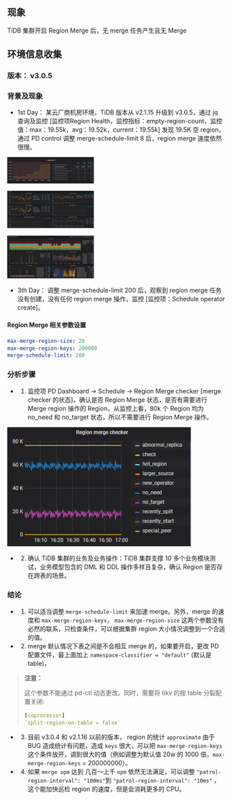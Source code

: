 ## 现象

TiDB 集群开启 Region Merge 后，无 merge 任务产生且无 Merge

## 环境信息收集

### 版本： v3.0.5

### 背景及现象

- 1st Day： 某云厂商机房环境，TiDB 版本从 v2.1.15 升级到 v3.0.5，通过 jq 查询及监控 [监控项Region Health，监控指标：empty-region-count，监控值：max：19.55k，avg：19.52k，current：19.55k] 发现 19.5K 空 region，通过 PD control 调整 merge-schedule-limit 8 后，region merge 速度依然很慢。

![PD-Region Health](./resources/case896-1.png)

![PD-Operator](./resources/case896-2.png)

![PD-Scheduler](./resources/case896-3.png)

- 3th Day： 调整 merge-schedule-limit 200 后，观察到 region merge 任务没有创建，没有任何 region merge 操作，监控 [监控项：Schedule operator create]。

#### Region Merge 相关参数设置

```yaml
max-merge-region-size: 20
max-merge-region-keys: 200000
merge-schedule-limit: 200
```

### 分析步骤

- 1. 监控项 PD Dashboard -> Schedule -> Region Merge checker [merge checker 的状态]，确认是否 Region Merge 状态，是否有需要进行 Merge region 操作的 Region，从监控上看，80k 个 Region 均为 no_need 和 no_target 状态，所以不需要进行 Region Merge 操作。

![Region Merge checker](./resources/case896-4.png)

- 2. 确认 TiDB 集群的业务及业务操作：TiDB 集群支撑 10 多个业务模块测试，业务模型包含的 DML 和 DDL 操作多样且复杂，确认 Region 是否存在跨表的场景。
  
### 结论

- 1. 可以适当调整 `merge-schedule-limit` 来加速 merge。另外，merge 的速度和 `max-merge-region-keys`， `max-merge-region-size` 这两个参数没有必然的联系，只检查条件，可以根据集群 region 大小情况调整到一个合适的值。

- 2. merge 默认情况下表之间是不会相互 merge 的，如果要开启，更改 PD 配置文件，最上面加上 `namespace-classifier = "default"` (默认是 table)， 

> **注意：**
>
> 这个参数不能通过 pd-ctl 动态更改。同时，需要将 tikv 的按 table 分裂配置关闭:
>```yaml
>[coprocessor]
>`split-region-on-table = false`
>```

- 3. 目前 v3.0.4 和 v2.1.16 以前的版本， region 的统计 `approximate` 由于 BUG 造成统计有问题，造成 `keys` 很大，可以把 `max-merge-region-keys` 这个条件放开，调到很大的值（例如调整为默认值 20w 的 1000 倍，`max-merge-region-keys` = 200000000）。

- 4. 如果 `merge opm` 达到 几百～上千 `opm` 依然无法满足，可以调整
`"patrol-region-interval": "100ms"`到 `"patrol-region-interval": "10ms"` ，这个能加快巡检 region 的速度，但是会消耗更多的 CPU。
